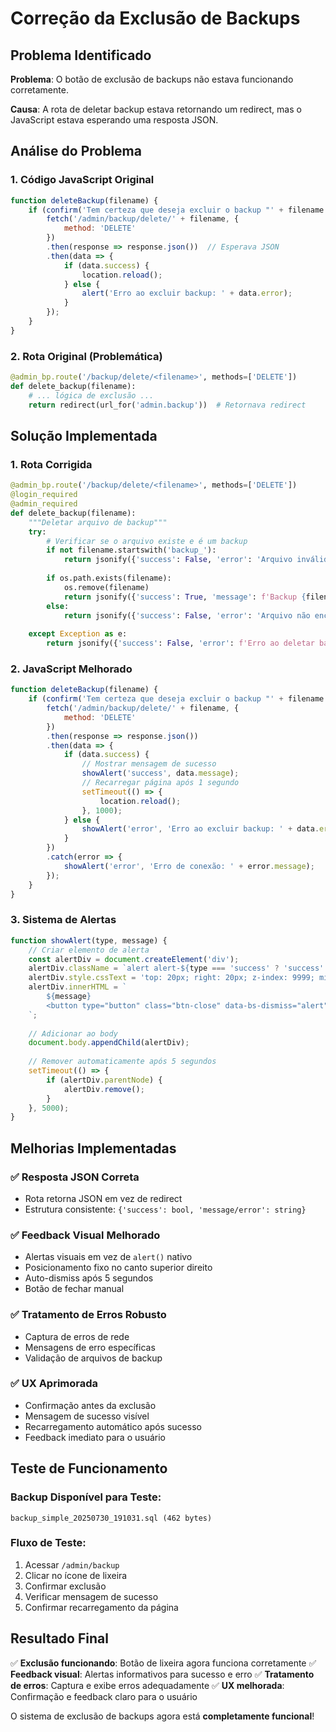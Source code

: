 # Correção da Exclusão de Backups

## Problema Identificado

**Problema**: O botão de exclusão de backups não estava funcionando corretamente.

**Causa**: A rota de deletar backup estava retornando um redirect, mas o JavaScript estava esperando uma resposta JSON.

## Análise do Problema

### 1. **Código JavaScript Original**
```javascript
function deleteBackup(filename) {
    if (confirm('Tem certeza que deseja excluir o backup "' + filename + '"?')) {
        fetch('/admin/backup/delete/' + filename, {
            method: 'DELETE'
        })
        .then(response => response.json())  // Esperava JSON
        .then(data => {
            if (data.success) {
                location.reload();
            } else {
                alert('Erro ao excluir backup: ' + data.error);
            }
        });
    }
}
```

### 2. **Rota Original (Problemática)**
```python
@admin_bp.route('/backup/delete/<filename>', methods=['DELETE'])
def delete_backup(filename):
    # ... lógica de exclusão ...
    return redirect(url_for('admin.backup'))  # Retornava redirect
```

## Solução Implementada

### 1. **Rota Corrigida**
```python
@admin_bp.route('/backup/delete/<filename>', methods=['DELETE'])
@login_required
@admin_required
def delete_backup(filename):
    """Deletar arquivo de backup"""
    try:
        # Verificar se o arquivo existe e é um backup
        if not filename.startswith('backup_'):
            return jsonify({'success': False, 'error': 'Arquivo inválido'})
        
        if os.path.exists(filename):
            os.remove(filename)
            return jsonify({'success': True, 'message': f'Backup {filename} deletado com sucesso'})
        else:
            return jsonify({'success': False, 'error': 'Arquivo não encontrado'})
            
    except Exception as e:
        return jsonify({'success': False, 'error': f'Erro ao deletar backup: {str(e)}'})
```

### 2. **JavaScript Melhorado**
```javascript
function deleteBackup(filename) {
    if (confirm('Tem certeza que deseja excluir o backup "' + filename + '"?')) {
        fetch('/admin/backup/delete/' + filename, {
            method: 'DELETE'
        })
        .then(response => response.json())
        .then(data => {
            if (data.success) {
                // Mostrar mensagem de sucesso
                showAlert('success', data.message);
                // Recarregar página após 1 segundo
                setTimeout(() => {
                    location.reload();
                }, 1000);
            } else {
                showAlert('error', 'Erro ao excluir backup: ' + data.error);
            }
        })
        .catch(error => {
            showAlert('error', 'Erro de conexão: ' + error.message);
        });
    }
}
```

### 3. **Sistema de Alertas**
```javascript
function showAlert(type, message) {
    // Criar elemento de alerta
    const alertDiv = document.createElement('div');
    alertDiv.className = `alert alert-${type === 'success' ? 'success' : 'danger'} alert-dismissible fade show position-fixed`;
    alertDiv.style.cssText = 'top: 20px; right: 20px; z-index: 9999; min-width: 300px;';
    alertDiv.innerHTML = `
        ${message}
        <button type="button" class="btn-close" data-bs-dismiss="alert"></button>
    `;
    
    // Adicionar ao body
    document.body.appendChild(alertDiv);
    
    // Remover automaticamente após 5 segundos
    setTimeout(() => {
        if (alertDiv.parentNode) {
            alertDiv.remove();
        }
    }, 5000);
}
```

## Melhorias Implementadas

### ✅ **Resposta JSON Correta**
- Rota retorna JSON em vez de redirect
- Estrutura consistente: `{'success': bool, 'message/error': string}`

### ✅ **Feedback Visual Melhorado**
- Alertas visuais em vez de `alert()` nativo
- Posicionamento fixo no canto superior direito
- Auto-dismiss após 5 segundos
- Botão de fechar manual

### ✅ **Tratamento de Erros Robusto**
- Captura de erros de rede
- Mensagens de erro específicas
- Validação de arquivos de backup

### ✅ **UX Aprimorada**
- Confirmação antes da exclusão
- Mensagem de sucesso visível
- Recarregamento automático após sucesso
- Feedback imediato para o usuário

## Teste de Funcionamento

### **Backup Disponível para Teste:**
```
backup_simple_20250730_191031.sql (462 bytes)
```

### **Fluxo de Teste:**
1. Acessar `/admin/backup`
2. Clicar no ícone de lixeira
3. Confirmar exclusão
4. Verificar mensagem de sucesso
5. Confirmar recarregamento da página

## Resultado Final

✅ **Exclusão funcionando**: Botão de lixeira agora funciona corretamente
✅ **Feedback visual**: Alertas informativos para sucesso e erro
✅ **Tratamento de erros**: Captura e exibe erros adequadamente
✅ **UX melhorada**: Confirmação e feedback claro para o usuário

O sistema de exclusão de backups agora está **completamente funcional**! 